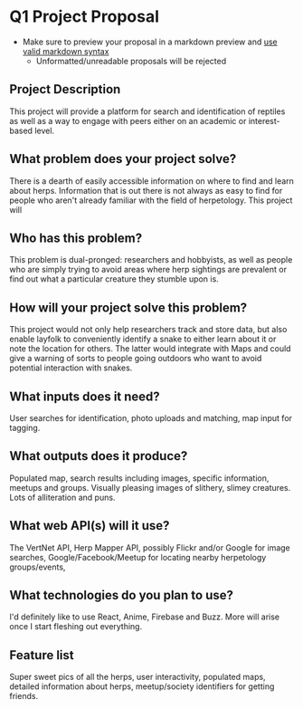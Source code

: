 # Q1 Project Proposal

* Make sure to preview your proposal in a markdown preview and [use valid markdown syntax](https://help.github.com/articles/basic-writing-and-formatting-syntax/)
  * Unformatted/unreadable proposals will be rejected

## Project Description
This project will provide a platform for search and identification of reptiles as well as a way to engage with peers either on an academic or interest-based level. 


## What problem does your project solve?
There is a dearth of easily accessible information on where to find and learn about herps. Information that is out there is not always as easy to find for people who aren't already familiar with the field of herpetology. This project will 

## Who has this problem?
This problem is dual-pronged: researchers and hobbyists, as well as people who are simply trying to avoid areas where herp sightings are prevalent or find out what a particular creature they stumble upon is.


## How will your project solve this problem?
This project would not only help researchers track and store data, but also enable layfolk to conveniently identify a snake to either learn about it or note the location for others. The latter would integrate with Maps and could give a warning of sorts to people going outdoors who want to avoid potential interaction with snakes.

## What inputs does it need?
User searches for identification, photo uploads and matching, map input for tagging.

## What outputs does it produce?
Populated map, search results including images, specific information, meetups and groups. Visually pleasing images of slithery, slimey creatures. Lots of alliteration and puns.


## What web API(s) will it use?
The VertNet API, Herp Mapper API, possibly Flickr and/or Google for image searches, Google/Facebook/Meetup for locating nearby herpetology groups/events, 

## What technologies do you plan to use?
I'd definitely like to use React, Anime, Firebase and Buzz. More will arise once I start fleshing out everything.

## Feature list
Super sweet pics of all the herps, user interactivity, populated maps, detailed information about herps, meetup/society identifiers for getting friends.
